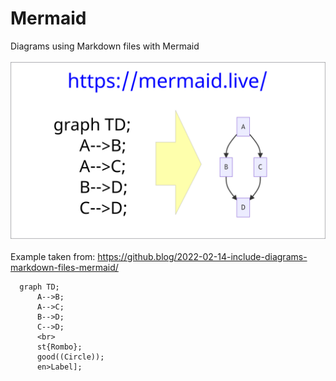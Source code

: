 # Mermaid
Diagrams using Markdown files with Mermaid<br>
<br>
<img src="/img/mermaid-diagrams.png" alt="Mermaid diagram"><br>
<br>
Example taken from: https://github.blog/2022-02-14-include-diagrams-markdown-files-mermaid/
<br>
```mermaid
  graph TD;
      A-->B;
      A-->C;
      B-->D;
      C-->D;
      <br>
      st{Rombo};
      good((Circle));
      en>Label];
```



